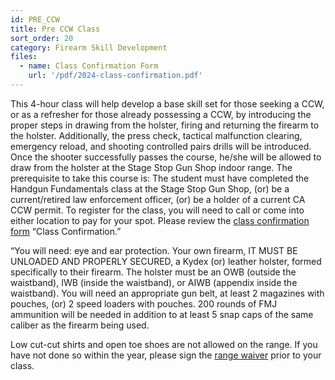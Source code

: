 ```yaml
---
id: PRE_CCW
title: Pre CCW Class
sort_order: 20
category: Firearm Skill Development
files:
  - name: Class Confirmation Form
    url: '/pdf/2024-class-confirmation.pdf'
---
```

This 4-hour class will help develop a base skill set for those seeking a CCW, or as a refresher for those already possessing a CCW, by introducing the proper steps in drawing from the holster, firing and returning the firearm to the holster. Additionally, the press check, tactical malfunction clearing, emergency reload, and shooting controlled pairs drills will be introduced. Once the shooter successfully passes the course, he/she will be allowed to draw from the holster at the Stage Stop Gun Shop indoor range. The prerequisite to take this course is: The student must have completed the Handgun Fundamentals class at the Stage Stop Gun Shop, (or) be a current/retired law enforcement officer, (or) be a holder of a current CA CCW permit. To register for the class, you will need to call or come into either location to pay for your spot. Please review the [class confirmation form](/pdf/2024-class-confirmation.pdf) “Class Confirmation.”

“You will need: eye and ear protection. Your own firearm, IT MUST BE UNLOADED AND PROPERLY SECURED, a Kydex (or) leather holster, formed specifically to their firearm. The holster must be an OWB (outside the waistband), IWB (inside the waistband), or AIWB (appendix inside the waistband). You will need an appropriate gun belt, at least 2 magazines with pouches, (or) 2 speed loaders with pouches. 200 rounds of FMJ ammunition will be needed in addition to at least 5 snap caps of the same caliber as the firearm being used.

Low cut-cut shirts and open toe shoes are not allowed on the range. If you have not done so within the year, please sign the [range waiver](http://www.smartwaiver.com/v/stagestopgunshop) prior to your class.
